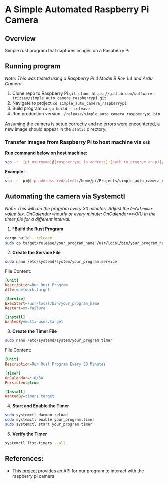 # A Simple Automated Raspberry Pi Camera

## Overview
Simple rust program that captures images on a Raspberry Pi.

## Running program

_Note: This was tested using a Raspberry Pi 4 Model B Rev 1.4 and Ardu Camera_

1. Clone repo to Raspberry Pi `git clone https://github.com/software-trizzey/simple_auto_camera_raspberrypi.git`
1. Navigate to project `cd simple_auto_camera_raspberrypi`
1. Build program `cargo build --release`
1. Run production version `./release/simple_auto_camera_raspberrypi.bin`

Assuming the camera is setup correctly and no errors were encountered, a new image should appear in the `static` directory.

### Transfer images from Raspberry Pi to host machine via `ssh`

**Run command below on host machine:**
```bash
scp -r  [pi_username]@[raspberrypi_ip_address]:[path_to_program_on_pi]/simple_auto_camera_raspberrypi/static [directory_on_host_machine]
```

**Example:**
```bash
scp -r  pi@[ip-address-redacted]:/home/pi/Projects/simple_auto_camera_raspberrypi/static ~/Desktop/pi-images/
```

## Automating the camera via Systemctl

_Note: This will run the program every 30 minutes. Adjust the `OnCalendar` value (ex. OnCalendar=hourly or every minute: OnCalendar=*:0/1) in the timer file for a different interval._

1. ***Build the Rust Program**

```bash
cargo build --release
sudo cp target/release/your_program_name /usr/local/bin/your_program_name
```

2. **Create the Service File**
```bash
sudo nano /etc/systemd/system/your_program.service
```

File Content:

```ini
[Unit]
Description=Run Rust Program
After=network.target

[Service]
ExecStart=/usr/local/bin/your_program_name
Restart=on-failure

[Install]
WantedBy=multi-user.target
```

3. **Create the Timer File**

```bash
sudo nano /etc/systemd/system/your_program.timer
```

File Content:

```ini
[Unit]
Description=Run Rust Program Every 30 Minutes

[Timer]
OnCalendar=*:0/30
Persistent=true

[Install]
WantedBy=timers.target
```

4. **Start and Enable the Timer**

```bash
sudo systemctl daemon-reload
sudo systemctl enable your_program.timer
sudo systemctl start your_program.timer
```

5. **Verify the Timer**

```bash
systemctl list-timers --all
```


## References:
- This [project](https://github.com/pedrosland/rascam) provides an API for our program to interact with the raspberry pi camera.

